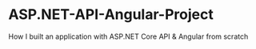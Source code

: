# ASP.NET-API-Angular-Project
How I built an application with ASP.NET Core API &amp; Angular from scratch
